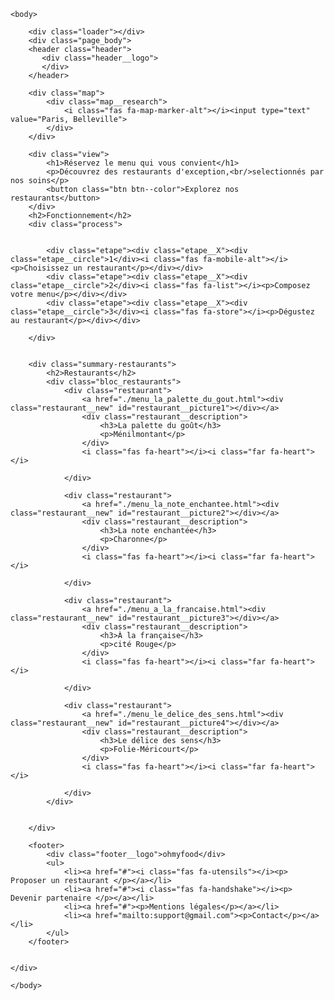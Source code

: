 <!DOCTYPE html>
<html lang="fr">
    <head>
        <meta charset="utf-8" />    
        <meta name="viewport" content="width=device-width" />
        <link rel="stylesheet" href="./css/style.css" />
        <script src="https://kit.fontawesome.com/3c341fdad4.js" crossorigin="anonymous"></script>
        <title>Ohmyfood</title>
    </head>

    <body>

        <div class="loader"></div>
        <div class="page_body">
        <header class="header">
           <div class="header__logo">               
           </div>
        </header>

        <div class="map">
            <div class="map__research">
                <i class="fas fa-map-marker-alt"></i><input type="text" value="Paris, Belleville">
            </div>              
        </div> 

        <div class="view">
            <h1>Réservez le menu qui vous convient</h1>
            <p>Découvrez des restaurants d'exception,<br/>selectionnés par nos soins</p>
            <button class="btn btn--color">Explorez nos restaurants</button>
        </div>
        <h2>Fonctionnement</h2>
        <div class="process">

            
            <div class="etape"><div class="etape__X"><div class="etape__circle">1</div><i class="fas fa-mobile-alt"></i><p>Choisissez un restaurant</p></div></div>
            <div class="etape"><div class="etape__X"><div class="etape__circle">2</div><i class="fas fa-list"></i><p>Composez votre menu</p></div></div>
            <div class="etape"><div class="etape__X"><div class="etape__circle">3</div><i class="fas fa-store"></i><p>Dégustez au restaurant</p></div></div>

        </div>

        
        <div class="summary-restaurants">
            <h2>Restaurants</h2>
            <div class="bloc_restaurants">
                <div class="restaurant">
                    <a href="./menu_la_palette_du_gout.html"><div class="restaurant__new" id="restaurant__picture1"></div></a>
                    <div class="restaurant__description">
                        <h3>La palette du goût</h3>
                        <p>Ménilmontant</p>
                    </div>
                    <i class="fas fa-heart"></i><i class="far fa-heart"></i>
                    
                </div>

                <div class="restaurant">
                    <a href="./menu_la_note_enchantee.html"><div class="restaurant__new" id="restaurant__picture2"></div></a>
                    <div class="restaurant__description">
                        <h3>La note enchantée</h3>
                        <p>Charonne</p>
                    </div>
                    <i class="fas fa-heart"></i><i class="far fa-heart"></i>
                    
                </div>

                <div class="restaurant">
                    <a href="./menu_a_la_francaise.html"><div class="restaurant__new" id="restaurant__picture3"></div></a>
                    <div class="restaurant__description">
                        <h3>À la française</h3>
                        <p>cité Rouge</p>
                    </div>
                    <i class="fas fa-heart"></i><i class="far fa-heart"></i>
                    
                </div>

                <div class="restaurant">
                    <a href="./menu_le_delice_des_sens.html"><div class="restaurant__new" id="restaurant__picture4"></div></a>
                    <div class="restaurant__description">
                        <h3>Le délice des sens</h3>
                        <p>Folie-Méricourt</p>
                    </div>
                    <i class="fas fa-heart"></i><i class="far fa-heart"></i>
                    
                </div>
            </div>
            

        </div>

        <footer>
            <div class="footer__logo">ohmyfood</div>
            <ul>
                <li><a href="#"><i class="fas fa-utensils"></i><p> Proposer un restaurant </p></a></li>
                <li><a href="#"><i class="fas fa-handshake"></i><p> Devenir partenaire </p></a></li>
                <li><a href="#"><p>Mentions légales</p></a></li>
                <li><a href="mailto:support@gmail.com"><p>Contact</p></a></li>
            </ul>
        </footer>
               

    </div>

    </body>
</html>